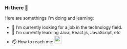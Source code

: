 ### Hi there 👋

Here are somethings i'm doing and learning:

- 🔭 I’m currently looking for a job in the technology field.
- 🌱 I’m currently learning Java, React.js, JavaScript, etc
- 📫 How to reach me: <a href="https://www.linkedin.com/in/danilo-camilo-paraiso-a10b91190/"> <img src="https://play-lh.googleusercontent.com/kMofEFLjobZy_bCuaiDogzBcUT-dz3BBbOrIEjJ-hqOabjK8ieuevGe6wlTD15QzOqw" width="25" height="25" style="margin-top: 3px"></a>
